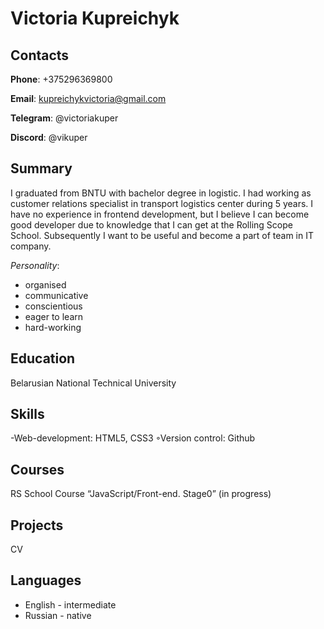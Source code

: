# **Victoria Kupreichyk** #

## **Contacts** ##
**Phone**: +375296369800

**Email**: kupreichykvictoria@gmail.com

**Telegram**: @victoriakuper

**Discord**: @vikuper

## **Summary** ##
I graduated from BNTU with bachelor degree in logistic. I had working as customer relations specialist in transport logistics center during 5 years.
I have no experience in frontend development, but I believe I can become good developer due to knowledge that I can get at the Rolling Scope School. Subsequently I want to be useful and become a part of team in IT company.

*Personality*:
- organised
- communicative
- conscientious
- eager to learn
- hard-working 

## **Education** ##

Belarusian National Technical University

## **Skills** ##

-Web-development: HTML5, CSS3 
◦Version control: Github

## **Courses** ##

RS School Course “JavaScript/Front-end. Stage0” (in progress)

## **Projects** ##

CV

## **Languages** ##

- English - intermediate
- Russian - native